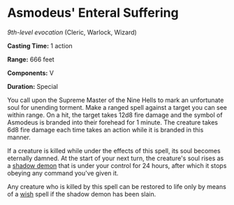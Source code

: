 # Asmodeus' Enteral Suffering
*9th-level evocation* (Cleric, Warlock, Wizard)

**Casting Time:** 1 action

**Range:** 666 feet

**Components:** V

**Duration:** Special

You call upon the Supreme Master of the Nine Hells to mark an unfortunate soul for unending torment. Make a ranged spell against a target you can see within range. On a hit, the target takes 12d8 fire damage and the symbol of Asmodeus is branded into their forehead for 1 minute. The creature takes 6d8 fire damage each time takes an action while it is branded in this manner.

If a creature is killed while under the effects of this spell, its soul becomes eternally damned. At the start of your next turn, the creature's soul rises as a [shadow demon](/Creatures/Demon-Shadow.md) that is under your control for 24 hours, after which it stops obeying any command you've given it.

Any creature who is killed by this spell can be restored to life only by means of a [wish](/Magic/Spells/wish.md) spell if the shadow demon has been slain.
